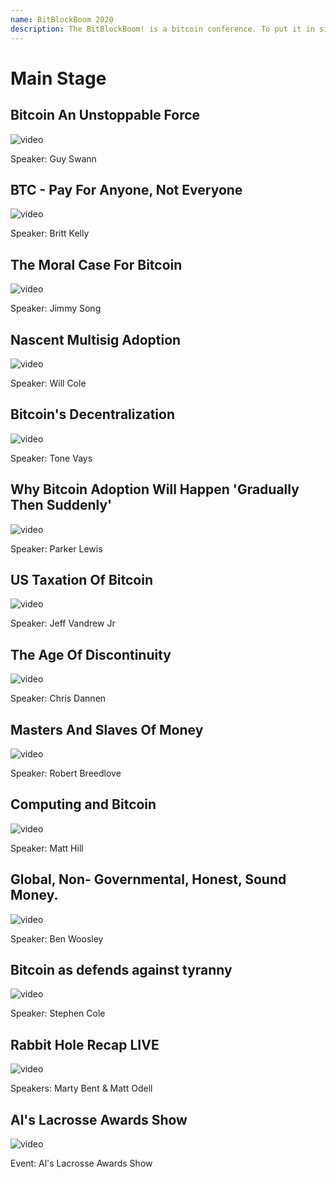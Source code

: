 ```yaml
--- 
name: BitBlockBoom 2020
description: The BitBlockBoom! is a bitcoin conference. To put it in simple terms this conference is only for people who are interested in Bitcoin. Attendees range from people highly known and heavily involved in Bitcoin, to people who are just trying to learn what bitcoin is all about. You will not find anyone shilling shitcoins or NFTs. This is a True Bitcoin Conference. BitBlockBoom has created a wonderful atmosphere to meet and discuss bitcoin with the speakers and other bitcoiners. 
---
```


# Main Stage

## Bitcoin An Unstoppable Force

![video](https://youtu.be/K0yESdK22Aw)

Speaker: Guy Swann

## BTC - Pay For Anyone, Not Everyone

![video](https://youtu.be/koCujSoudAg)

Speaker: Britt Kelly

## The Moral Case For Bitcoin

![video](https://youtu.be/bZS3q8iqDow)

Speaker: Jimmy Song

## Nascent Multisig Adoption

![video](https://youtu.be/zRbMWLuTlsg)

Speaker: Will Cole

## Bitcoin's Decentralization

![video](https://youtu.be/h72m9vIVmzc)

Speaker: Tone Vays

## Why Bitcoin Adoption Will Happen 'Gradually Then Suddenly'

![video](https://youtu.be/7WqoQay84Ro)

Speaker: Parker Lewis

## US Taxation Of Bitcoin

![video](https://youtu.be/JKGx2l5UlLM)

Speaker: Jeff Vandrew Jr

## The Age Of Discontinuity

![video](https://youtu.be/ff2tXsH9X5w)

Speaker: Chris Dannen

## Masters And Slaves Of Money

![video](https://youtu.be/jbDbOanA_dw)

Speaker: Robert Breedlove

## Computing and Bitcoin

![video](https://youtu.be/xNfbiyv7OIM)

Speaker: Matt Hill

## Global, Non- Governmental, Honest, Sound Money.

![video](https://youtu.be/2WHSZd0L4rA)

Speaker: Ben Woosley

## Bitcoin as defends against tyranny

![video](https://youtu.be/8bM0xLVG5VI)

Speaker: Stephen Cole

## Rabbit Hole Recap LIVE

![video](https://youtu.be/WzhQR0ThvB0)

Speakers: Marty Bent & Matt Odell

## Al's Lacrosse Awards Show

![video](https://youtu.be/lxEYUHkhaFM)

Event: Al's Lacrosse Awards Show
